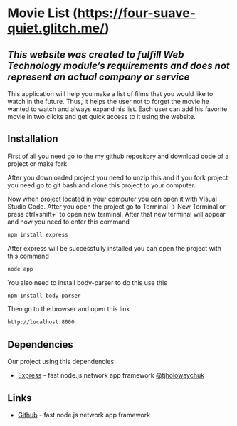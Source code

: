 # Movie List (https://four-suave-quiet.glitch.me/)
## _This website was created to fulfill Web Technology module’s requirements and does not represent an actual company or service_

This application will help you make a list of films that you would like to watch in the future. Thus, it helps the user not to forget the movie he wanted to watch and always expand his list. Each user can add his favorite movie in two clicks and get quick access to it using the website.

## Installation

First of all you need go to the my github repository and download code of a project or make fork

After you downloaded project you need to unzip this and if you fork project you need go to git bash and clone this project to your computer.

Now when project located in your computer you can open it with Visual Studio Code. After you open the project go to Terminal -> New Terminal or press ctrl+shift+` to open new terminal. After that new terminal will appear and now you need to enter this command
```sh
npm install express
```
After express will be successfully installed you can open the project with this command
```sh
node app
```
You also need to install body-parser to do this use this
```sh
npm install body-parser
```
Then go to the browser and open this link
```sh
http://localhost:8000
```

## Dependencies

Our project using this dependencies:

- [Express] - fast node.js network app framework [@tjholowaychuk]

## Links

- [Github] - fast node.js network app framework


   [@tjholowaychuk]: <http://twitter.com/tjholowaychuk>
   [express]: <http://expressjs.com>
   [Github]: <https://github.com/00010480/WebTech.CW2>
   [Gulp]: <http://gulpjs.com>
